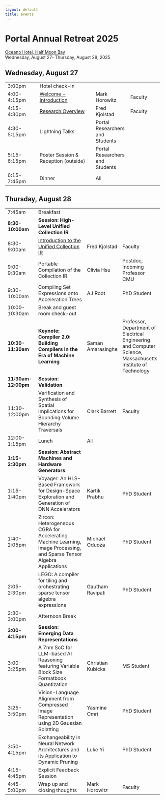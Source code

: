 ```yaml
---
layout: default
title: events
---
```


<h1>Portal Annual Retreat 2025</h1>
<a href="https://oceanohalfmoonbay.com/">Oceano Hotel, Half Moon Bay</a> <br/>
Wednesday, August 27- Thursday, August 28, 2025

<h2>Wednesday, August 27</h2>
<table>
<tr>
<td style="width:20%;">3:00pm</td>
<td style="width:35%">Hotel check-in</td>
<td style="width:15%;"></td>
<td style="width:20%;"></td>
</tr>

<tr>
<td>4:00-4:15pm</td>
<td><a href="https://drive.google.com/file/d/1n3Q50-ZIsghohNGQ0U0-kzW_cSvN899h/view?usp=drive_link/">Welcome - Introduction</a> <br/></td>
<td>Mark Horowitz</td>
<td>Faculty</td>
</tr>

<tr>
<td>4:15-4:30pm</td>
<td><a href="https://drive.google.com/file/d/1OKrnnF0fhxK8VvJ_PBQvYTDoGmUaAk5S/view?usp=drive_link/">Research Overview</a> <br/></td>
<td>Fred Kjolstad</td>
<td>Faculty</td>
</tr>

<tr>
<td>4:30-5:15pm</td>
<td>Lightning Talks</td>
<td>Portal Researchers and Students</td>
<td></td>
</tr>

<tr>
<td>5:15-6:15pm</td>
<td>Poster Session & Reception (outside)</td>
<td>Portal Researchers and Students</td>
<td></td>
</tr>

<tr>
<td>6:15-7:45pm</td>
<td>Dinner</td>
<td>All</td>
<td></td>
</tr>
</table>

<h2>Thursday, August 28</h2>
<table>
<tr>
<td style="width:20%;">7:45am</td>
<td style="width:32%">Breakfast</td>
<td style="width:18%;"></td>
<td style="width:20%;"></td>
</tr>

<tr>
<td><b>8:30-10:00am</b></td>
<td><b>Session: High-Level Unified Collection IR</b></td>
</tr>

<tr>
<td>8:30-9:00am</td>
<td><a href="https://drive.google.com/file/d/16xCsjpTG5-nt03MWTvvNRTS3NLvDx9HX/view?usp=sharing/">Introduction to the Unified Collection IR</a> <br/></td>
<td>Fred Kjolstad</td>
<td>Faculty</td>
</tr>

<tr>
<td>9:00-9:30am</td>
<td>Portable Compilation of the Collection IR </td>
<td>Olivia Hsu</td>
<td>Postdoc, Incoming Professor CMU</td>
</tr>

<tr>
<td>9:30-10:00am</td>
<td>Compiling Set Expressions onto Acceleration Trees </td>
<td>AJ Root</td>
<td>PhD Student</td>
</tr>

<tr>
<td>10:00-10:30am</td>
<td>Break and guest room check-out </td>
<td></td>
<td></td>
</tr>

<tr>
<td><b>10:30-11:30am</b></td>
<td><b>Keynote: Compiler 2.0: Building Compilers in the Era of Machine Learning</b></td>
<td>Saman Amarasinghe</td>
<td>Professor, Department of Electrical Engineering and Computer Science, Massachusetts Institute of Technology</td>
</tr>

<tr>
<td><b>11:30am-12:00pm</b></td>
<td><b>Session: Validation</b></td>
</tr>

<tr>
<td>11:30-12:00pm</td>
<td>Verification and Synthesis of Spatial Implications for Bounding Volume Hierarchy Traversals </td>
<td>Clark Barrett</td>
<td>Faculty</td>
</tr>

<tr>
<td>12:00-1:15pm</td>
<td>Lunch</td>
<td>All</td>
<td></td>
</tr>

<tr>
<td><b>1:15-2:30pm</b></td>
<td><b>Session: Abstract Machines and Hardware Generators</b>
</td>
</tr>

<tr>
<td>1:15-1:40pm</td>
<td>Voyager: An HLS-Based Framework for Design-Space Exploration and Generation of DNN Accelerators </td>
<td>Kartik Prabhu</td>
<td>PhD Student</td>
</tr>

<tr>
<td>1:40-2:05pm</td>
<td>Zircon: Heterogeneous CGRA for Accelerating Machine Learning, Image Processing, and Sparse Tensor Algebra Applications  </td>
<td>Michael Oduoza</td>
<td>PhD Student</td>
</tr>

<tr>
<td>2:05-2:30pm</td>
<td>LEGO: A compiler for tiling and orchestrating sparse tensor algebra expressions  </td>
<td>Gautham Ravipati</td>
<td>PhD Student</td>
</tr>

<tr>
<td>2:30-3:00pm</td>
<td>Afternoon Break</td>
<td></td>
<td></td>
</tr>

<tr>
<td><b>3:00-4:15pm</b></td>
<td><b>Session: Emerging Data Representations</b></td>
</tr>

<tr>
<td>3:00-3:25pm</td>
<td>A 7nm SoC for LLM-based AI Reasoning featuring Variable Block Size Formatbook Quantization</td>
<td>Christian Kubicka</td>
<td>MS Student</td>
</tr>

<tr>
<td>3:25-3:50pm</td>
<td>Vision-Language Alignment from Compressed Image Representation using 2D Gaussian Splatting</td>
<td>Yasmine Omri</td>
<td>PhD Student</td>
</tr>

<tr>
<td>3:50-4:15pm</td>
<td>Exchangeability in Neural Network Architectures and its Application to Dynamic Pruning </td>
<td>Luke Yi</td>
<td>PhD Student</td>
</tr>

<tr>
<td>4:15-4:45pm</td>
<td>Explicit Feedback Session</td>
<td></td>
<td></td>
</tr>

<tr>
<td>4:45-5:00pm</td>
<td>Wrap up and closing thoughts</td>
<td>Mark Horowitz</td>
<td>Faculty</td>
</tr>

</table>
